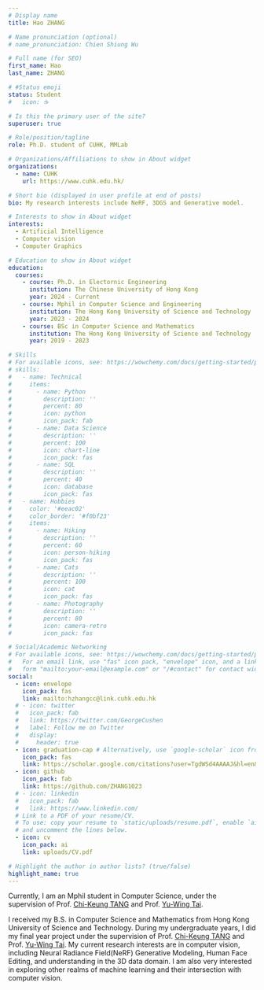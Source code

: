 ```yaml
---
# Display name
title: Hao ZHANG

# Name pronunciation (optional)
# name_pronunciation: Chien Shiung Wu

# Full name (for SEO)
first_name: Hao
last_name: ZHANG

# #Status emoji
status: Student
#   icon: ☕️

# Is this the primary user of the site?
superuser: true

# Role/position/tagline
role: Ph.D. student of CUHK, MMLab

# Organizations/Affiliations to show in About widget
organizations:
  - name: CUHK
    url: https://www.cuhk.edu.hk/

# Short bio (displayed in user profile at end of posts)
bio: My research interests include NeRF, 3DGS and Generative model.

# Interests to show in About widget
interests:
  - Artificial Intelligence
  - Computer vision
  - Computer Graphics

# Education to show in About widget
education:
  courses:
    - course: Ph.D. in Electornic Engineering
      institution: The Chinese University of Hong Kong
      year: 2024 - Current
    - course: Mphil in Computer Science and Engineering
      institution: The Hong Kong University of Science and Technology
      year: 2023 - 2024
    - course: BSc in Computer Science and Mathematics
      institution: The Hong Kong University of Science and Technology
      year: 2019 - 2023

# Skills
# For available icons, see: https://wowchemy.com/docs/getting-started/page-builder/#icons
# skills:
#   - name: Technical
#     items:
#       - name: Python
#         description: ''
#         percent: 80
#         icon: python
#         icon_pack: fab
#       - name: Data Science
#         description: ''
#         percent: 100
#         icon: chart-line
#         icon_pack: fas
#       - name: SQL
#         description: ''
#         percent: 40
#         icon: database
#         icon_pack: fas
#   - name: Hobbies
#     color: '#eeac02'
#     color_border: '#f0bf23'
#     items:
#       - name: Hiking
#         description: ''
#         percent: 60
#         icon: person-hiking
#         icon_pack: fas
#       - name: Cats
#         description: ''
#         percent: 100
#         icon: cat
#         icon_pack: fas
#       - name: Photography
#         description: ''
#         percent: 80
#         icon: camera-retro
#         icon_pack: fas

# Social/Academic Networking
# For available icons, see: https://wowchemy.com/docs/getting-started/page-builder/#icons
#   For an email link, use "fas" icon pack, "envelope" icon, and a link in the
#   form "mailto:your-email@example.com" or "/#contact" for contact widget.
social:
  - icon: envelope
    icon_pack: fas
    link: mailto:hzhangcc@link.cuhk.edu.hk
  # - icon: twitter
  #   icon_pack: fab
  #   link: https://twitter.com/GeorgeCushen
  #   label: Follow me on Twitter
  #   display:
  #     header: true
  - icon: graduation-cap # Alternatively, use `google-scholar` icon from `ai` icon pack
    icon_pack: fas
    link: https://scholar.google.com/citations?user=TgdWSd4AAAAJ&hl=en&oi=sra
  - icon: github
    icon_pack: fab
    link: https://github.com/ZHANG1023
  # - icon: linkedin
  #   icon_pack: fab
  #   link: https://www.linkedin.com/
  # Link to a PDF of your resume/CV.
  # To use: copy your resume to `static/uploads/resume.pdf`, enable `ai` icons in `params.yaml`,
  # and uncomment the lines below.
  - icon: cv
    icon_pack: ai
    link: uploads/CV.pdf

# Highlight the author in author lists? (true/false)
highlight_name: true
---
```


Currently, I am an Mphil student in Computer Science, under the supervision of Prof. [Chi-Keung TANG](https://cse.hkust.edu.hk/admin/people/faculty/profile/cktang) and Prof. [Yu-Wing Tai](https://yuwingtai.github.io/). 

I received my B.S. in Computer Science and Mathematics from Hong Kong University of Science and Technology. During my undergraduate years, I did my final year project under the supervision of Prof. [Chi-Keung TANG](https://cse.hkust.edu.hk/admin/people/faculty/profile/cktang) and Prof. [Yu-Wing Tai](https://yuwingtai.github.io/). My current research interests are in computer vision, including Neural Radiance Field(NeRF) Generative Modeling, Human Face Editing, and understanding in the 3D data domain. I am also very interested in exploring other realms of machine learning and their intersection with computer vision.
